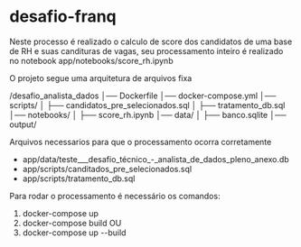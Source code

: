 # desafio-franq

Neste processo é realizado o calculo de score dos candidatos de uma base de RH e suas candituras de vagas, seu processamento inteiro é realizado no notebook app/notebooks/score_rh.ipynb

O projeto segue uma arquitetura de arquivos fixa

/desafio_analista_dados
│── Dockerfile
│── docker-compose.yml
│── scripts/
│   ├── candidatos_pre_selecionados.sql
│   ├── tratamento_db.sql
│── notebooks/
│   ├── score_rh.ipynb
│── data/
│   ├── banco.sqlite
│── output/


Arquivos necessarios para que o processamento ocorra corretamente
* app/data/teste___desafio_técnico_-_analista_de_dados_pleno_anexo.db
* app/scripts/canditados_pre_selecionados.sql
* app/scripts/tratamento_db.sql 

Para rodar o processamento é necessário os comandos: 
1. docker-compose up  
2. docker-compose build 
OU 
1. docker-compose up --build


